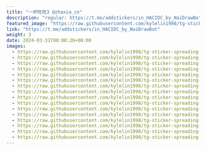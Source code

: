 ```yaml
---
title: "一杯吃吃3 @zhaxia_cn"
description: "regular: https://t.me/addstickers/in_HACIDC_by_NaiDrawBot"
featured_image: "https://raw.githubusercontent.com/kylelin1998/tg-sticker-spreading-worldwide-images/main/img/b95c411d-a96d-4203-9ca9-1eb7ae8b16bf.jpg"
link: "https://t.me/addstickers/in_HACIDC_by_NaiDrawBot"
weight: 3
date: 2024-03-31T08:08:26+08:00
images:
  - https://raw.githubusercontent.com/kylelin1998/tg-sticker-spreading-worldwide-images/main/img/b95c411d-a96d-4203-9ca9-1eb7ae8b16bf.jpg
  - https://raw.githubusercontent.com/kylelin1998/tg-sticker-spreading-worldwide-images/main/img/4834f1f8-98ee-4e64-879b-83073d5c21dd.jpg
  - https://raw.githubusercontent.com/kylelin1998/tg-sticker-spreading-worldwide-images/main/img/6ebec9c0-798d-432f-a796-44e608de49d7.jpg
  - https://raw.githubusercontent.com/kylelin1998/tg-sticker-spreading-worldwide-images/main/img/26a5b86e-06f6-41ab-b6a7-0c755ba7eef3.jpg
  - https://raw.githubusercontent.com/kylelin1998/tg-sticker-spreading-worldwide-images/main/img/a21ef079-503d-4d5c-89f6-10054ae8080f.jpg
  - https://raw.githubusercontent.com/kylelin1998/tg-sticker-spreading-worldwide-images/main/img/6545f4ca-10d7-466a-a240-63382a498c8a.jpg
  - https://raw.githubusercontent.com/kylelin1998/tg-sticker-spreading-worldwide-images/main/img/3492128b-f5cb-4f97-a18b-dfa086f3ac48.jpg
  - https://raw.githubusercontent.com/kylelin1998/tg-sticker-spreading-worldwide-images/main/img/dd9aa4dc-8555-4b50-9353-16d667fc97a5.jpg
  - https://raw.githubusercontent.com/kylelin1998/tg-sticker-spreading-worldwide-images/main/img/4c24298c-f0fd-4cd3-81b1-de79d1d854da.jpg
  - https://raw.githubusercontent.com/kylelin1998/tg-sticker-spreading-worldwide-images/main/img/75fbd516-ddcd-466b-a72b-f66d2f73dfe6.jpg
  - https://raw.githubusercontent.com/kylelin1998/tg-sticker-spreading-worldwide-images/main/img/f0c0867d-a781-48c7-921e-4c8bdfc99b80.jpg
  - https://raw.githubusercontent.com/kylelin1998/tg-sticker-spreading-worldwide-images/main/img/a318cf26-bede-4fc0-9078-740b22e25178.jpg
  - https://raw.githubusercontent.com/kylelin1998/tg-sticker-spreading-worldwide-images/main/img/b8afac30-44cd-4730-b088-c42d7afed9fa.jpg
  - https://raw.githubusercontent.com/kylelin1998/tg-sticker-spreading-worldwide-images/main/img/5e328b9f-620e-406d-8d7e-da306a9743eb.jpg
  - https://raw.githubusercontent.com/kylelin1998/tg-sticker-spreading-worldwide-images/main/img/55212e18-cf52-46bf-8d8a-a7314b4aeadf.jpg
  - https://raw.githubusercontent.com/kylelin1998/tg-sticker-spreading-worldwide-images/main/img/e8fd7b48-e12b-41e5-9912-7996648ccddb.jpg
---
```

